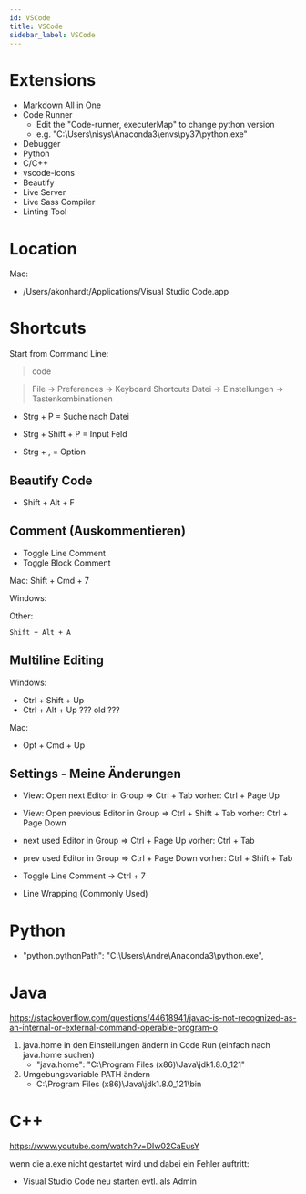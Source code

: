```yaml
---
id: VSCode
title: VSCode
sidebar_label: VSCode
---
```


# Extensions

- Markdown All in One
- Code Runner
    - Edit the "Code-runner, executerMap" to change python version
    - e.g. "C:\\Users\\nisys\\Anaconda3\\envs\\py37\\python.exe"
- Debugger
- Python
- C/C++
- vscode-icons
- Beautify
- Live Server
- Live Sass Compiler
- Linting Tool

# Location

Mac:
- /Users/akonhardt/Applications/Visual Studio Code.app


# Shortcuts

Start from Command Line:
> code

> File  -> Preferences   -> Keyboard Shortcuts
> Datei -> Einstellungen -> Tastenkombinationen

- Strg + P   = Suche nach Datei
- Strg + Shift + P   = Input Feld

- Strg + ,   = Option

## Beautify Code

- Shift + Alt + F

## Comment (Auskommentieren)

- Toggle Line Comment
- Toggle Block Comment

Mac:
    Shift + Cmd + 7

Windows:

Other:

    Shift + Alt + A

## Multiline Editing

Windows:
- Ctrl + Shift + Up
- Ctrl + Alt + Up ??? old ???

Mac:
- Opt + Cmd + Up

## Settings - Meine Änderungen

- View: Open next Editor in Group               =>  Ctrl + Tab          vorher: Ctrl + Page Up   
- View: Open previous Editor in Group           =>  Ctrl + Shift + Tab  vorher: Ctrl + Page Down

- next used Editor in Group => Ctrl + Page Up       vorher: Ctrl + Tab  
- prev used Editor in Group => Ctrl + Page Down     vorher: Ctrl + Shift + Tab  

- Toggle Line Comment -> Ctrl + 7

- Line Wrapping (Commonly Used)

# Python

- "python.pythonPath": "C:\\Users\\Andre\\Anaconda3\\python.exe",

# Java

https://stackoverflow.com/questions/44618941/javac-is-not-recognized-as-an-internal-or-external-command-operable-program-o

1. java.home in den Einstellungen ändern in Code Run (einfach nach java.home suchen)
    - "java.home": "C:\\Program Files (x86)\\Java\\jdk1.8.0_121"
2. Umgebungsvariable PATH ändern
    - C:\Program Files (x86)\Java\jdk1.8.0_121\bin

# C++

https://www.youtube.com/watch?v=DIw02CaEusY

wenn die a.exe nicht gestartet wird und dabei ein Fehler auftritt:
- Visual Studio Code neu starten evtl. als Admin